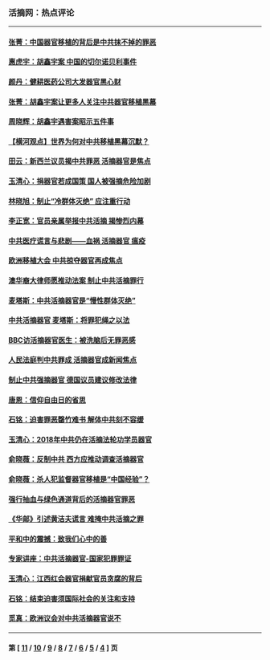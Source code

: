 ### 活摘网：热点评论
---
#### [张菁：中国器官移植的背后是中共抹不掉的罪恶](../../pages/nf5879/n13974977.md?08030430) 
#### [惠虎宇：胡鑫宇案 中国的切尔诺贝利事件](../../pages/nf5879/n13942916.md?08030430) 
#### [颜丹：健耕医药公司大发器官黑心财](../../pages/nf5879/n13940134.md?08030430) 
#### [张菁：胡鑫宇案让更多人关注中共器官移植黑幕](../../pages/nf5879/n13929073.md?08030430) 
#### [周晓辉：胡鑫宇遇害案昭示五件事](../../pages/nf5879/n13921870.md?08030430) 
#### [【横河观点】世界为何对中共移植黑幕沉默？](../../pages/nf5879/n13244249.md?08030430) 
#### [田云：新西兰议员揭中共罪恶 活摘器官是焦点](../../pages/nf5879/n13070629.md?08030430) 
#### [玉清心：捐器官若成国策 国人被强摘危险加剧](../../pages/nf5879/n12802713.md?08030430) 
#### [林晓旭：制止“冷群体灭绝” 应注重行动](../../pages/nf5879/n12779736.md?08030430) 
#### [李正宽：官员亲属举报中共活摘 揭惨烈内幕](../../pages/nf5879/n12684490.md?08030430) 
#### [中共医疗谎言与悲剧——血祸 活摘器官 瘟疫](../../pages/nf5879/n12372103.md?08030430) 
#### [欧洲移植大会 中共掠夺器官再成焦点](../../pages/nf5879/n11538883.md?08030430) 
#### [澳华裔大律师愿推动法案 制止中共活摘罪行](../../pages/nf5879/n11377039.md?08030430) 
#### [麦塔斯：中共活摘器官是“慢性群体灭绝”](../../pages/nf5879/n11350529.md?08030430) 
#### [中共活摘器官 麦塔斯：将罪犯绳之以法](../../pages/nf5879/n11347973.md?08030430) 
#### [BBC访活摘器官医生：被洗脑后无罪恶感](../../pages/nf5879/n11335935.md?08030430) 
#### [人民法庭判中共罪成 活摘器官成新闻焦点](../../pages/nf5879/n11331578.md?08030430) 
#### [制止中共强摘器官 德国议员建议修改法律](../../pages/nf5879/n11249451.md?08030430) 
#### [唐恩：信仰自由日的省思](../../pages/nf5879/n11003525.md?08030430) 
#### [石铭：迫害罪恶罄竹难书  解体中共刻不容缓](../../pages/nf5879/n10942855.md?08030430) 
#### [玉清心：2018年中共仍在活摘法轮功学员器官](../../pages/nf5879/n10914646.md?08030430) 
#### [俞晓薇：反制中共 西方应推动调查活摘器官](../../pages/nf5879/n10794671.md?08030430) 
#### [俞晓薇：杀人犯监督器官移植是“中国经验”？](../../pages/nf5879/n10466427.md?08030430) 
#### [强行抽血与绿色通道背后的活摘器官罪恶](../../pages/nf5879/n10004708.md?08030430) 
#### [《华邮》引述黄洁夫谎言 难掩中共活摘之罪](../../pages/nf5879/n9642309.md?08030430) 
#### [平和中的震撼：致我们心中的善](../../pages/nf5879/n9021123.md?08030430) 
#### [专家讲座：中共活摘器官-国家犯罪罪证](../../pages/nf5879/n8828153.md?08030430) 
#### [玉清心：江西红会器官捐献官员贪腐的背后](../../pages/nf5879/n8522122.md?08030430) 
#### [石铭：结束迫害须国际社会的关注和支持](../../pages/nf5879/n8443497.md?08030430) 
#### [觅真：欧洲议会对中共活摘器官说不](../../pages/nf5879/n8337486.md?08030430) 

---
#### 第 [ [11](./11.md?08030430) / [10](./10.md?08030430) / [9](./9.md?08030430) / [8](./8.md?08030430) / [7](./7.md?08030430) / [6](./6.md?08030430) / [5](./5.md?08030430) / [4](./4.md?08030430) ] 页
